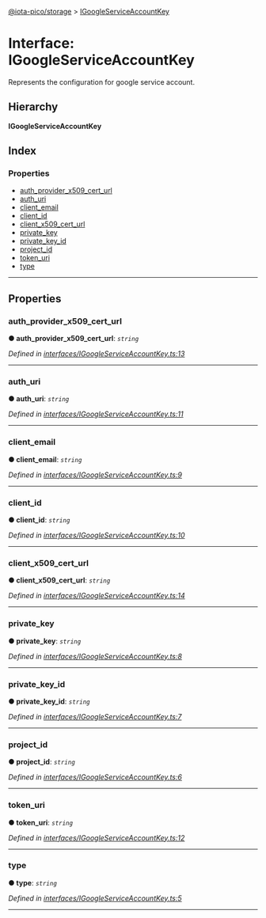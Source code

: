 [@iota-pico/storage](../README.md) > [IGoogleServiceAccountKey](../interfaces/igoogleserviceaccountkey.md)

# Interface: IGoogleServiceAccountKey

Represents the configuration for google service account.

## Hierarchy

**IGoogleServiceAccountKey**

## Index

### Properties

* [auth_provider_x509_cert_url](igoogleserviceaccountkey.md#auth_provider_x509_cert_url)
* [auth_uri](igoogleserviceaccountkey.md#auth_uri)
* [client_email](igoogleserviceaccountkey.md#client_email)
* [client_id](igoogleserviceaccountkey.md#client_id)
* [client_x509_cert_url](igoogleserviceaccountkey.md#client_x509_cert_url)
* [private_key](igoogleserviceaccountkey.md#private_key)
* [private_key_id](igoogleserviceaccountkey.md#private_key_id)
* [project_id](igoogleserviceaccountkey.md#project_id)
* [token_uri](igoogleserviceaccountkey.md#token_uri)
* [type](igoogleserviceaccountkey.md#type)

---

## Properties

<a id="auth_provider_x509_cert_url"></a>

###  auth_provider_x509_cert_url

**●  auth_provider_x509_cert_url**:  *`string`* 

*Defined in [interfaces/IGoogleServiceAccountKey.ts:13](https://github.com/iota-pico/storage/blob/761de37/src/interfaces/IGoogleServiceAccountKey.ts#L13)*

___

<a id="auth_uri"></a>

###  auth_uri

**●  auth_uri**:  *`string`* 

*Defined in [interfaces/IGoogleServiceAccountKey.ts:11](https://github.com/iota-pico/storage/blob/761de37/src/interfaces/IGoogleServiceAccountKey.ts#L11)*

___

<a id="client_email"></a>

###  client_email

**●  client_email**:  *`string`* 

*Defined in [interfaces/IGoogleServiceAccountKey.ts:9](https://github.com/iota-pico/storage/blob/761de37/src/interfaces/IGoogleServiceAccountKey.ts#L9)*

___

<a id="client_id"></a>

###  client_id

**●  client_id**:  *`string`* 

*Defined in [interfaces/IGoogleServiceAccountKey.ts:10](https://github.com/iota-pico/storage/blob/761de37/src/interfaces/IGoogleServiceAccountKey.ts#L10)*

___

<a id="client_x509_cert_url"></a>

###  client_x509_cert_url

**●  client_x509_cert_url**:  *`string`* 

*Defined in [interfaces/IGoogleServiceAccountKey.ts:14](https://github.com/iota-pico/storage/blob/761de37/src/interfaces/IGoogleServiceAccountKey.ts#L14)*

___

<a id="private_key"></a>

###  private_key

**●  private_key**:  *`string`* 

*Defined in [interfaces/IGoogleServiceAccountKey.ts:8](https://github.com/iota-pico/storage/blob/761de37/src/interfaces/IGoogleServiceAccountKey.ts#L8)*

___

<a id="private_key_id"></a>

###  private_key_id

**●  private_key_id**:  *`string`* 

*Defined in [interfaces/IGoogleServiceAccountKey.ts:7](https://github.com/iota-pico/storage/blob/761de37/src/interfaces/IGoogleServiceAccountKey.ts#L7)*

___

<a id="project_id"></a>

###  project_id

**●  project_id**:  *`string`* 

*Defined in [interfaces/IGoogleServiceAccountKey.ts:6](https://github.com/iota-pico/storage/blob/761de37/src/interfaces/IGoogleServiceAccountKey.ts#L6)*

___

<a id="token_uri"></a>

###  token_uri

**●  token_uri**:  *`string`* 

*Defined in [interfaces/IGoogleServiceAccountKey.ts:12](https://github.com/iota-pico/storage/blob/761de37/src/interfaces/IGoogleServiceAccountKey.ts#L12)*

___

<a id="type"></a>

###  type

**●  type**:  *`string`* 

*Defined in [interfaces/IGoogleServiceAccountKey.ts:5](https://github.com/iota-pico/storage/blob/761de37/src/interfaces/IGoogleServiceAccountKey.ts#L5)*

___

